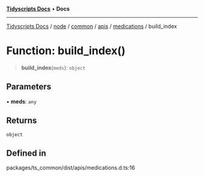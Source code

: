 [**Tidyscripts Docs**](../../../../../../../../../README.md) • **Docs**

***

[Tidyscripts Docs](../../../../../../../../../globals.md) / [node](../../../../../../../README.md) / [common](../../../../../README.md) / [apis](../../../README.md) / [medications](../README.md) / build\_index

# Function: build\_index()

> **build\_index**(`meds`): `object`

## Parameters

• **meds**: `any`

## Returns

`object`

## Defined in

packages/ts\_common/dist/apis/medications.d.ts:16
